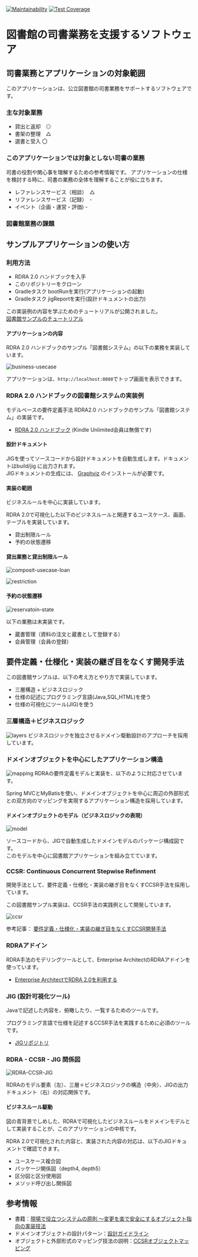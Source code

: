 [![Maintainability](https://api.codeclimate.com/v1/badges/09a82a26f83b115a8331/maintainability)](https://codeclimate.com/github/k2works/library/maintainability)
[![Test Coverage](https://api.codeclimate.com/v1/badges/09a82a26f83b115a8331/test_coverage)](https://codeclimate.com/github/k2works/library/test_coverage)

# 図書館の司書業務を支援するソフトウェア

## 司書業務とアプリケーションの対象範囲

このアプリケーションは、公立図書館の司書業務をサポートするソフトウェアです。

### 主な対象業務

* 貸出と返却　◎
* 書架の整理　△
* 選書と受入 〇

### このアプリケーションでは対象としない司書の業務

司書の役割や関心事を理解するための参考情報です。
アプリケーションの仕様を検討する時に、司書の業務の全体を理解することが役に立ちます。

* レファレンスサービス（相談）　△
* リファレンスサービス（記録）　-
* イベント（企画・運営・評価) -

### 図書館業務の課題


## サンプルアプリケーションの使い方

### 利用方法

* RDRA 2.0 ハンドブックを入手
* このリポジトリーをクローン
* Gradleタスク bootRunを実行(アプリケーションの起動)
* Gradleタスク jigReportを実行(設計ドキュメントの出力)

この実装例の内容を学ぶためのチュートリアルが公開されました。  
[図書館サンプルのチュートリアル](https://github.com/jnuank/library/tree/master/tutorial)

#### アプリケーションの内容
RDRA 2.0 ハンドブックのサンプル「図書館システム」の以下の業務を実装しています。

![business-usecase](https://user-images.githubusercontent.com/3654676/83082211-b4c08380-a0bd-11ea-8c31-a2b413c60c32.png)

アプリケーションは、```http://localhost:8080```でトップ画面を表示できます。

### RDRA 2.0 ハンドブックの図書館システムの実装例

モデルベースの要件定義手法 RDRA2.0 ハンドブックのサンプル「図書館システム」の実装です。
* [RDRA 2.0 ハンドブック](https://www.amazon.co.jp/RDRA2-0-%E3%83%8F%E3%83%B3%E3%83%89%E3%83%96%E3%83%83%E3%82%AF-%E8%BB%BD%E3%81%8F%E6%9F%94%E8%BB%9F%E3%81%A7%E7%B2%BE%E5%BA%A6%E3%81%AE%E9%AB%98%E3%81%84%E8%A6%81%E4%BB%B6%E5%AE%9A%E7%BE%A9%E3%81%AE%E3%83%A2%E3%83%87%E3%83%AA%E3%83%B3%E3%82%B0%E6%89%8B%E6%B3%95-%E7%A5%9E%E5%B4%8E%E5%96%84%E5%8F%B8-ebook/dp/B07STQZFBX/ref=sr_1_1?__mk_ja_JP=%E3%82%AB%E3%82%BF%E3%82%AB%E3%83%8A&keywords=rdra2.0&qid=1585531997&sr=8-1) (Kindle Unlimited会員は無償です)


#### 設計ドキュメント
JIGを使ってソースコードから設計ドキュメントを自動生成します。ドキュメントはbuild/jig に出力されます。  
JIGドキュメントの生成には、 [Graphviz](https://www.graphviz.org/) のインストールが必要です。

#### 実装の範囲
ビジネスルールを中心に実装しています。

RDRA 2.0で可視化した以下のビジネスルールと関連するユースケース、画面、テーブルを実装しています。

* 貸出制限ルール
* 予約の状態遷移

#### 貸出業務と貸出制限ルール

![composit-usecase-loan](https://user-images.githubusercontent.com/3654676/83082272-e6394f00-a0bd-11ea-97c1-7e2e4cc3299c.png)

![restriction](https://user-images.githubusercontent.com/3654676/83082253-da4d8d00-a0bd-11ea-9963-7f3259da6153.png)

#### 予約の状態遷移

![reservatoin-state](https://user-images.githubusercontent.com/3654676/83082235-cbff7100-a0bd-11ea-8ecb-25cf8eef6f9b.png)

以下の業務は未実装です。

* 蔵書管理（資料の注文と蔵書として登録する）
* 会員管理（会員の登録）

## 要件定義・仕様化・実装の継ぎ目をなくす開発手法

この図書館サンプルは、以下の考え方とやり方で実装しています。

* 三層構造 + ビジネスロジック
* 仕様の記述にプログラミング言語(Java,SQL,HTML)を使う
* 仕様の可視化にツール(JIG)を使う

### 三層構造＋ビジネスロジック

![layers](https://user-images.githubusercontent.com/3654676/82853460-ce888c00-9f40-11ea-8aa9-39bf8d505914.jpg)
ビジネスロジックを独立させるドメイン駆動設計のアプローチを採用しています。

### ドメインオブジェクトを中心にしたアプリケーション構造

![mapping](https://user-images.githubusercontent.com/3654676/82853466-d0524f80-9f40-11ea-9d58-9c781c062b0f.jpg)
RDRAの要件定義モデルと実装を、以下のように対応させています。

Spring MVCとMyBatisを使い、ドメインオブジェクトを中心に周辺の外部形式との双方向のマッピングを実現するアプリケーション構造を採用しています。

#### ドメインオブジェクトのモデル（ビジネスロジックの表現）

![model](https://user-images.githubusercontent.com/3654676/83083740-e3405d80-a0c1-11ea-9765-4b46efccee40.png)

ソースコードから、JIGで自動生成したドメインモデルのパッケージ構成図です。  
このモデルを中心に図書館アプリケーションを組み立てています。

### CCSR: Continuous Concurrent Stepwise Refinment

開発手法として、要件定義・仕様化・実装の継ぎ目をなくすCCSR手法を採用しています。

この図書館サンプル実装は、CCSR手法の実践例として開発しています。

![ccsr](https://user-images.githubusercontent.com/3654676/82853451-cb8d9b80-9f40-11ea-8c8d-ec8a74f2194f.jpg)

参考記事： [要件定義・仕様化・実装の継ぎ目をなくすCCSR開発手法](https://masuda220.hatenablog.com/entry/2020/05/27/103750)

### RDRAアドイン 

RDRA手法のモデリングツールとして、Enterprise ArchitectのRDRAアドインを使っています。

* [Enterprise ArchitectでRDRA 2.0を利用する](https://www.sparxsystems.jp/products/EA/tech/RDRA.htm)

### JIG (設計可視化ツール)

Javaで記述した内容を、俯瞰したり、一覧するためのツールです。

プログラミング言語で仕様を記述するCCSR手法を実践するために必須のツールです。

* [JIGリポジトリ](https://github.com/dddjava/jig)

### RDRA - CCSR - JIG 関係図

![RDRA-CCSR-JIG](https://user-images.githubusercontent.com/3654676/82853471-d3e5d680-9f40-11ea-8bdb-e6de0bd28672.jpg)

RDRAのモデル要素（左）、三層＋ビジネスロジックの構造（中央）、JIGの出力ドキュメント（右）の対応関係です。

#### ビジネスルール駆動

図の青背景でしめした、RDRAで可視化したビジネスルールをドメインモデルとして実装することが、このアプリケーションの中核です。

RDRA 2.0で可視化された内容と、実装された内容の対応は、以下のJIGドキュメントで確認できます。

* ユースケース複合図
* パッケージ関係図（depth4, depth5）
* 区分図と区分使用図
* メソッド呼び出し関係図

## 参考情報

* 書籍：[現場で役立つシステムの原則 ～変更を楽で安全にするオブジェクト指向の実装技法](https://gihyo.jp/book/2017/978-4-7741-9087-7)
* ドメインオブジェクトの設計パターン：[設計ガイドライン](https://github.com/masuda220/business-logic-patterns/wiki/%E8%A8%AD%E8%A8%88%E3%82%AC%E3%82%A4%E3%83%89%E3%83%A9%E3%82%A4%E3%83%B3)
* オブジェクトと外部形式のマッピング技法の説明：[CCSRオブジェクトマッピング](https://github.com/system-sekkei/ccsr-object-mapping)
